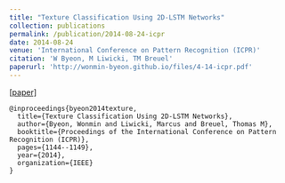 ```yaml
---
title: "Texture Classification Using 2D-LSTM Networks"
collection: publications
permalink: /publication/2014-08-24-icpr
date: 2014-08-24
venue: 'International Conference on Pattern Recognition (ICPR)'
citation: 'W Byeon, M Liwicki, TM Breuel'
paperurl: 'http://wonmin-byeon.github.io/files/4-14-icpr.pdf'
---
```

[[paper]](http://wonmin-byeon.github.io/files/4-14-icpr.pdf)

```
@inproceedings{byeon2014texture,
  title={Texture Classification Using 2D-LSTM Networks},
  author={Byeon, Wonmin and Liwicki, Marcus and Breuel, Thomas M},
  booktitle={Proceedings of the International Conference on Pattern Recognition (ICPR)},
  pages={1144--1149},
  year={2014},
  organization={IEEE}
}
```
